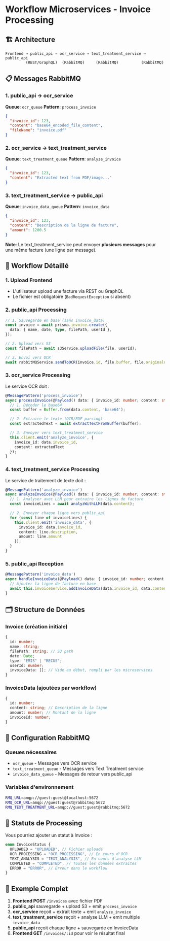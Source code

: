# Workflow Microservices - Invoice Processing

## 🏗️ Architecture

```
Frontend → public_api → ocr_service → text_treatment_service → public_api
         (REST/GraphQL)  (RabbitMQ)     (RabbitMQ)          (RabbitMQ)
```

## 📋 Messages RabbitMQ

### 1. public_api → ocr_service

**Queue**: `ocr_queue`
**Pattern**: `process_invoice`

```json
{
  "invoice_id": 123,
  "content": "base64_encoded_file_content",
  "fileName": "invoice.pdf"
}
```

### 2. ocr_service → text_treatment_service

**Queue**: `text_treatment_queue`
**Pattern**: `analyze_invoice`

```json
{
  "invoice_id": 123,
  "content": "Extracted text from PDF/image..."
}
```

### 3. text_treatment_service → public_api

**Queue**: `invoice_data_queue`
**Pattern**: `invoice_data`

```json
{
  "invoice_id": 123,
  "content": "Description de la ligne de facture",
  "amount": 1200.5
}
```

**Note**: Le text_treatment_service peut envoyer **plusieurs messages** pour une même facture (une ligne par message).

## 🔄 Workflow Détaillé

### 1. **Upload Frontend**

- L'utilisateur upload une facture via REST ou GraphQL
- Le fichier est obligatoire (`BadRequestException` si absent)

### 2. **public_api Processing**

```typescript
// 1. Sauvegarde en base (sans invoice_data)
const invoice = await prisma.invoice.create({
  data: { name, date, type, filePath, userId },
});

// 2. Upload vers S3
const filePath = await s3Service.uploadFile(file, userId);

// 3. Envoi vers OCR
await rabbitMQService.sendToOCR(invoice.id, file.buffer, file.originalname);
```

### 3. **ocr_service Processing**

Le service OCR doit :

```typescript
@MessagePattern('process_invoice')
async processInvoice(@Payload() data: { invoice_id: number; content: string; fileName: string }) {
  // 1. Décoder le base64
  const buffer = Buffer.from(data.content, 'base64');

  // 2. Extraire le texte (OCR/PDF parsing)
  const extractedText = await extractTextFromBuffer(buffer);

  // 3. Envoyer vers text_treatment_service
  this.client.emit('analyze_invoice', {
    invoice_id: data.invoice_id,
    content: extractedText
  });
}
```

### 4. **text_treatment_service Processing**

Le service de traitement de texte doit :

```typescript
@MessagePattern('analyze_invoice')
async analyzeInvoice(@Payload() data: { invoice_id: number; content: string }) {
  // 1. Analyser avec LLM pour extraire les lignes de facture
  const invoiceLines = await analyzWithLLM(data.content);

  // 2. Envoyer chaque ligne vers public_api
  for (const line of invoiceLines) {
    this.client.emit('invoice_data', {
      invoice_id: data.invoice_id,
      content: line.description,
      amount: line.amount
    });
  }
}
```

### 5. **public_api Reception**

```typescript
@MessagePattern('invoice_data')
async handleInvoiceData(@Payload() data: { invoice_id: number; content: string; amount: number }) {
  // Ajouter la ligne de facture en base
  await this.invoiceService.addInvoiceData(data.invoice_id, data.content, data.amount);
}
```

## 🗂️ Structure de Données

### Invoice (création initiale)

```typescript
{
  id: number;
  name: string;
  filePath: string; // S3 path
  date: Date;
  type: "EMIS" | "RECUS";
  userId: number;
  invoiceData: []; // Vide au début, rempli par les microservices
}
```

### InvoiceData (ajoutées par workflow)

```typescript
{
  id: number;
  content: string; // Description de la ligne
  amount: number; // Montant de la ligne
  invoiceId: number;
}
```

## 🔧 Configuration RabbitMQ

### Queues nécessaires

- `ocr_queue` - Messages vers OCR service
- `text_treatment_queue` - Messages vers Text Treatment service
- `invoice_data_queue` - Messages de retour vers public_api

### Variables d'environnement

```bash
RMQ_URL=amqp://guest:guest@localhost:5672
RMQ_OCR_URL=amqp://guest:guest@rabbitmq:5672
RMQ_TEXT_TREATMENT_URL=amqp://guest:guest@rabbitmq:5672
```

## 🚀 Statuts de Processing

Vous pourriez ajouter un statut à Invoice :

```typescript
enum InvoiceStatus {
  UPLOADED = "UPLOADED", // Fichier uploadé
  OCR_PROCESSING = "OCR_PROCESSING", // En cours d'OCR
  TEXT_ANALYSIS = "TEXT_ANALYSIS", // En cours d'analyse LLM
  COMPLETED = "COMPLETED", // Toutes les données extraites
  ERROR = "ERROR", // Erreur dans le workflow
}
```

## 📝 Exemple Complet

1. **Frontend POST** `/invoices` avec fichier PDF
2. **public_api** sauvegarde + upload S3 + emit `process_invoice`
3. **ocr_service** reçoit + extrait texte + emit `analyze_invoice`
4. **text_treatment_service** reçoit + analyse LLM + emit multiple `invoice_data`
5. **public_api** reçoit chaque ligne + sauvegarde en InvoiceData
6. **Frontend GET** `/invoices/:id` pour voir le résultat final
